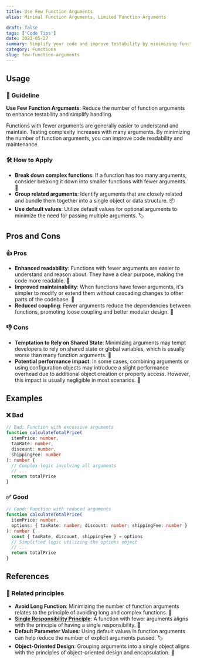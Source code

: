 ```yaml
---
title: Use Few Function Arguments
alias: Minimal Function Arguments, Limited Function Arguments

draft: false
tags: ['Code Tips']
date: 2023-05-27
summary: Simplify your code and improve testability by minimizing function arguments. Discover how fewer arguments enhance readability and maintainability.
category: Functions
slug: few-function-arguments
---
```


## Usage

### 📝 Guideline

**Use Few Function Arguments**: Reduce the number of function arguments to enhance testability and simplify handling.

Functions with fewer arguments are generally easier to understand and maintain. Testing complexity increases with many arguments. By minimizing the number of function arguments, you can improve code readability and maintenance.

### 🛠️ How to Apply

- **Break down complex functions**: If a function has too many arguments, consider breaking it down into smaller functions with fewer arguments. 🧩
- **Group related arguments**: Identify arguments that are closely related and bundle them together into a single object or data structure. 📦
- **Use default values**: Utilize default values for optional arguments to minimize the need for passing multiple arguments. 🏷️

## Pros and Cons

### 👍 Pros

- **Enhanced readability**: Functions with fewer arguments are easier to understand and reason about. They have a clear purpose, making the code more readable. 👀
- **Improved maintainability**: When functions have fewer arguments, it's simpler to modify or extend them without cascading changes to other parts of the codebase. 🧰
- **Reduced coupling**: Fewer arguments reduce the dependencies between functions, promoting loose coupling and better modular design. 🔗

### 👎 Cons

- **Temptation to Rely on Shared State**: Minimizing arguments may tempt developers to rely on shared state or global variables, which is usually worse than many function arguments. 🚫
- **Potential performance impact**: In some cases, combining arguments or using configuration objects may introduce a slight performance overhead due to additional object creation or property access. However, this impact is usually negligible in most scenarios. 🐌

## Examples

### ❌ Bad

```typescript
// Bad: Function with excessive arguments
function calculateTotalPrice(
  itemPrice: number,
  taxRate: number,
  discount: number,
  shippingFee: number
): number {
  // Complex logic involving all arguments
  // ...
  return totalPrice
}
```

### ✅ Good

```typescript
// Good: Function with reduced arguments
function calculateTotalPrice(
  itemPrice: number,
  options: { taxRate: number; discount: number; shippingFee: number }
): number {
  const { taxRate, discount, shippingFee } = options
  // Simplified logic utilizing the options object
  // ...
  return totalPrice
}
```

## References

### 🔀 Related principles

- **Avoid Long Function**: Minimizing the number of function arguments relates to the principle of avoiding long and complex functions. 📏
- [**Single Responsibility Principle**](/blog/single-responsibility-principle-srp): A function with fewer arguments aligns with the principle of having a single responsibility. 🎯
- **Default Parameter Values**: Using default values in function arguments can help reduce the number of explicit arguments passed. 🏷️
- **Object-Oriented Design**: Grouping arguments into a single object aligns with the principles of object-oriented design and encapsulation. 🧱
